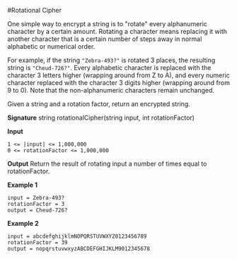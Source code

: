 #Rotational Cipher

One simple way to encrypt a string is to "rotate" every alphanumeric character by a certain amount. Rotating a character 
means replacing it with another character that is a certain number of steps away in normal alphabetic or numerical order.  

For example, if the string `"Zebra-493?"` is rotated 3 places, the resulting string is `"Cheud-726?"`. Every alphabetic 
character is replaced with the character 3 letters higher (wrapping around from Z to A), and every numeric character 
replaced with the character 3 digits higher (wrapping around from 9 to 0). Note that the non-alphanumeric characters remain unchanged.  

Given a string and a rotation factor, return an encrypted string.

**Signature**
string rotationalCipher(string input, int rotationFactor)

**Input**
```text
1 <= |input| <= 1,000,000
0 <= rotationFactor <= 1,000,000
```

**Output**
Return the result of rotating input a number of times equal to rotationFactor.

**Example 1**
```text
input = Zebra-493?
rotationFactor = 3
output = Cheud-726?
```

**Example 2**
```text
input = abcdefghijklmNOPQRSTUVWXYZ0123456789
rotationFactor = 39
output = nopqrstuvwxyzABCDEFGHIJKLM9012345678
```
